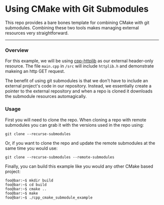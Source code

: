 # Using CMake with Git Submodules
This repo provides a bare bones template for combining CMake with git submodules. Combining these two tools makes managing external resources very straightforward. 

---

### Overview
For this example, we will be using [cpp-httplib](https://github.com/yhirose/cpp-httplib) as our external header-only resource. The file `main.cpp` in `/src` will include `httplib.h` and demonstrate makeing an http GET request. 

The benefit of using git submodules is that we don't have to include an external project's code in our repository. Instead, we essentially create a pointer to the external repository and when a repo is cloned it downloads the submodule resources automagically.


### Usage
First you will need to clone the repo. When cloning a repo with remote submodules you can grab it with the versions used in the repo using:

`git clone --recurse-submodules`

Or, if you want to clone the repo and update the remote submodules at the same time you would use:

`git clone --recurse-submodules --remote-submodules`


Finally, you can build this example like you would any other CMake based project:

```console
foo@bar:~$ mkdir build
foo@bar:~$ cd build
foo@bar:~$ cmake ..
foo@bar:~$ make
foo@bar:~$ ./cpp_cmake_submodule_example
```
